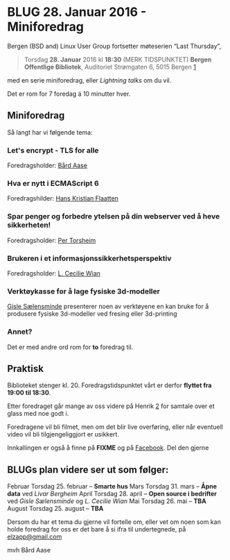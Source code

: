# BLUG 28. Januar 2016 - Miniforedrag
Bergen (BSD and) Linux User Group fortsetter møteserien “Last Thursday”,

> Torsdag **28. Januar** 2016 kl **18:30** (MERK TIDSPUNKTET)
> **Bergen Offentlige Bibliotek**, Auditoriet
> Strømgaten 6, 5015 Bergen [1](http://www.openstreetmap.org/way/159540995)

med en serie miniforedrag, eller *Lightning talks* om du vil.

Det er rom for 7 foredag á 10 minutter hver.

## Miniforedrag

Så langt har vi følgende tema:

### Let's encrypt - TLS for alle
Foredragsholder: [Bård Aase](http://blog.elzapp.com)

### Hva er nytt i ECMAScript 6
Foredragshilder: [Hans Kristian Flaatten](https://starefossen.github.io/)

### Spar penger og forbedre ytelsen på din webserver ved å heve sikkerheten!
Foredragsholder: [Per Torsheim](https://godpraksis.no/)

### Brukeren i et informasjonssikkerhetsperspektiv
Foredragsholder: [L. Cecilie Wian](http://likevel.net/)

### Verktøykasse for å lage fysiske 3d-modeller
[Gisle Sælensminde](https://github.com/gizle) presenterer noen av verktøyene en kan bruke for å produsere
fysiske 3d-modeller ved fresing eller 3d-printing

### Annet?
Det er med andre ord rom for **to** foredrag til.

## Praktisk

Biblioteket stenger kl. 20. Foredragstidspunktet vårt er derfor
**flyttet fra 19:00 til 18:30**.

Etter foredraget går mange av oss videre på Henrik [2](http://www.openstreetmap.org/node/287763936) for samtale over
et glass med noe godt i.

Foredragene vil bli filmet, men om det blir live overføring, eller når eventuell video vil bli tilgjengeliggjort er usikkert.

Innkallingen er også å finne på **FIXME**
 og på [Facebook](https://www.facebook.com/events/1661757997446263/).
Del den gjerne

## BLUGs plan videre ser ut som følger:

Februar
  Torsdag 25. februar – **Smarte hus**
Mars
  Torsdag 31. mars – **Åpne data** ved *Livar Bergheim*
April
  Torsdag 28. april – **Open source i bedrifter** ved *Gisle Sælensminde* og *L. Cecilie Wian*
Mai
  Torsdag 26. mai – **TBA**
August
  Torsdag 25. august – **TBA**

Dersom du har et tema du gjerne vil fortelle om, eller vet om noen som 
kan holde foredrag for oss er det bare å si ifra til undertegnede, 
på elzapp@gmail.com

mvh Bård Aase

